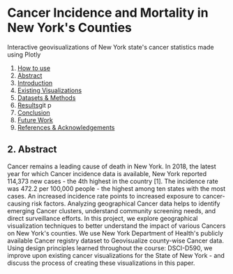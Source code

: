 # Cancer Incidence and Mortality in New York's Counties

Interactive geovisualizations of New York state's cancer statistics made using Plotly
1. [How to use](#how-to)
2. [Abstract](#abstract)
3. [Introduction](#into)
4. [Existing Visualizations](#existing-viz)
5. [Datasets & Methods](#methods)
6. [Results](#results)git p
7. [Conclusion](#conclusion)
8. [Future Work](#future-work)
9. [References & Acknowledgements](#references)

## 2. Abstract<a name="abstract"/>
Cancer remains a leading cause of death in New York. In 2018, the latest year for which Cancer incidence data is available, New York reported 114,373 new cases - the 4th highest in the country [1]. The incidence rate was 472.2 per 100,000 people - the highest among ten states with the most cases. An increased incidence rate points to increased exposure to cancer-causing risk factors. Analyzing geographical Cancer data helps to identify emerging Cancer clusters, understand community screening needs, and direct surveillance efforts. In this project, we explore geographical visualization techniques to better understand the impact of various Cancers on New York's counties. We use New York Department of Health's publicly available Cancer registry dataset to Geovisualize county-wise Cancer data. Using design principles learned throughout the course: DSCI-D590, we improve upon existing cancer visualizations for the State of New York - and discuss the process of creating these visualizations in this paper.